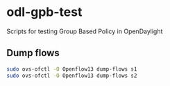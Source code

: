 # odl-gpb-test

Scripts for testing Group Based Policy in OpenDaylight

## Dump flows

```sh
sudo ovs-ofctl -O Openflow13 dump-flows s1
sudo ovs-ofctl -O Openflow13 dump-flows s2
```
